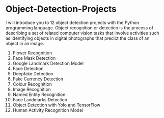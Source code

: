# Object-Detection-Projects
I will introduce you to 12 object detection projects with the Python programming language. Object recognition or detection is the process of describing a set of related computer vision tasks that involve activities such as identifying objects in digital photographs that predict the class of an object in an image.
1.  Flower Recognition
2.  Face Mask Detection
3.  Google Landmark Detection Model
4.  Face Detection
5.  Deepfake Detection
6.  Fake Currency Detection
7.  Colour Recognition
8.  Image Recognition
9.  Named Entity Recognition
10. Face Landmarks Detection
11. Object Detection with Yolo and TensorFlow
12. Human Activity Recognition Model
